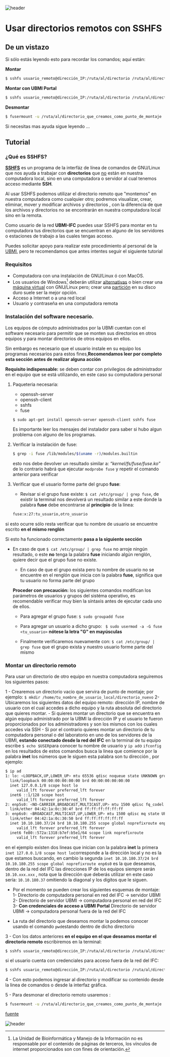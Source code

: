 
![header](/Tutoriales-IFC/assets/header.png)

















































# Usar directorios remotos con SSHFS

## De un vistazo
Si sólo estás leyendo esto para recordar los comandos; aquí están:

__Montar__ 
```bash
$ sshfs usuario_remoto@dirección_IP:/ruta/al/directorio /ruta/al/directorio_que_creamos_como_punto_de_montaje
```
__Montar con UBMI Portal__
```bash
$ sshfs usuario_remoto@dirección_IP:/ruta/al/directorio /ruta/al/directorio_que_creamos_como_punto_de_montaje -o ssh_command='ssh -t -p puerto_de_UBMI_Portal usuario_UBMI_Portal@dirección_IP_de_UBMI_portal  ssh '
```
__Desmontar__
```bash
$ fusermount -u /ruta/al/directorio_que_creamos_como_punto_de_montaje
```
Si necesitas mas ayuda sigue leyendo ...

## Tutorial

### ¿Qué es SSHFS?

[__SSHFS__](https://es.wikipedia.org/wiki/Secure_Shell_Filesystem) es un programa de la interfáz de línea de comandos de GNU/Linux que nos ayuda a trabajar con __directorios__ que  <ins>no</ins> están en nuestra computadora local, sino en una computadora o servidor al cual tenemos acceso mediante __SSH__.

Al usar SSHFS podemos utilizar el directorio remoto que "montemos" en nuestra computadora como cualquier otro; podremos visualizar, crear, eliminar, mover y modificar archivos y directorios , con la diferencia de que los archivos y directorios no se encontrarán en nuestra computadora local sino en la remota. 

Como usuario de la red __UBMI-IFC__ puedes usar SSHFS para montar en tu computadora tus directorios que se encuentran en alguno de los servidores o estaciones de trabajo a las cuales tengas acceso. 

Puedes solicitar apoyo para realizar este procedimiento al personal de la [UBMI](https://sites.google.com/ifc.unam.mx/ubmi-ifc/contacto), pero te recomendamos que antes intentes seguir el siguiente tutorial



### Requisitos
- Computadora con una instalación de GNU/Linux ó con MacOS.
- Los usuarios de Windows[^1]  deberán utilizar [alternativas](https://www.raulprietofernandez.net/blog/gnu-linux/como-montar-un-sistema-de-ficheros-remoto-con-sshfs) o bien crear una [máquina virtual](https://osl.ugr.es/2020/09/29/como-instalar-ubuntu-en-virtual-box/) con GNU/Linux pero; crear una [partición](https://www.xataka.com/basics/como-instalar-linux-a-windows-10-ordenador) en su disco duro suele ser la mejor opción.
- Acceso a Internet o a una red local
- Usuario y contraseña en una computadora remota

[^1]: La Unidad  de Bioinformática y Manejo de la Información no es responsable por el contenido de páginas de terceros, los vínculos de internet proporcionados son con fines de orientación.

### Instalación del software necesario.

Los equipos de cómputo administrados por la UBMI cuentan con el software necesario para permitir que se monten sus directorios en otros equipos y para montar directorios de otros equipos en ellos.

Sin embargo es necesario que el usuario instale en su equipo los programas necesarios para estos fines,__Recomendamos leer por completo esta sección antes de realizar alguna acción__

__Requisito indispensable:__ se deben contar con privilegios de administrador en el equipo que se está utilizando, en este caso su computadora personal 

1. Paqueteria necesaria: 
   - openssh-server
   - openssh-client
   - sshfs
   - fuse
   
   ```bash
   $ sudo apt-get install openssh-server openssh-client sshfs fuse
   ```
   Es importante leer los mensajes del instalador para saber si hubo algun problema con alguno de los programas.
   
2. Verificar la instalación de fuse:
   ```bash
   $ grep -i fuse /lib/modules/$(uname -r)/modules.builtin
   ```
   esto nos debe devolver un resultado similar a: _“kernel/fs/fuse/fuse.ko”_ de lo contrario habrá que ejecutar ` modprobe fuse ` y repetir el comando anterior para verificar

3. Verificar que el usuario forme parte del grupo __fuse__: 
   - Revisar si el grupo fuse existe: `$ cat /etc/group/ | grep fuse`, de existir la terminal nos devolverá un resultado similar a este donde la palabra __fuse__ debe encontrarse al __principio__ de la linea: 
   ```bash
   fuse:x:27:tu_usuario,otro_usuario
	```	
si esto ocurre sólo resta verificar que tu nombre de usuario se encuentre escrito __en el mismo renglón__ 

Si esto ha funcionado correctamente __pasa a la siguiente sección__


- En caso de que `$ cat /etc/group/ | grep fuse` no arroje ningún resultado, o este __no__ tenga la palabra __fuse__ iniciando algún renglón, quiere decir que el grupo fuse no existe.
	- En caso de que el grupo exista pero tu nombre de usuario no se encuentre en el renglón que inicia con la palabra __fuse__, significa que tu usuario no forma parte del grupo
	
	__Proceder con precaución:__ los siguientes comandos modifican los parámetros de usuarios y grupos del sistéma operativo, es recomendable verificar muy bien la síntaxis antes de ejecutar cada uno de ellos.
	
	- Para agregar el grupo fuse: ` $ sudo groupadd fuse `
	- Para agregar un usuario a dicho grupo: ` $ sudo usermod -a -G fuse <tu_usuario>` __nótese la letra "G" en mayúsculas__

	- Finalmente verificaremos nuevamente con: `$ cat /etc/group/ | grep fuse` que el grupo exista y nuestro usuario forme parte del mismo
	
	
### Montar un directorio remoto

Para usar un directorio de otro equipo en nuestra computadora seguiremos los siguientes pasos:


1 - Crearemos un directorio vacio que servira de punto de montaje; por ejemplo: `$ mkdir /home/tu_nombre_de_usuario_local/directorio_nuevo`
2- Ubicaremos los siguientes datos del equipo remoto: dirección IP, nombre de usuario con el cual accedes a dicho equipo y la ruta absoluta del directorio que quieres montar.
    - Si quieres montar un directorio que se encuentra en algún equipo administrado por la UBMI la dirección IP y el usuario te fueron proporcionados por los administradores y son los mismos con los cuales accedes vía SSH
    - Si por el contrario quieres montar un directorio de tu computadora personal o del laboratorio en uno de los servidores de la UBMI, __estando conectado desde la red del IFC__ en la terminal de tu equipo escribe `$ echo $USER`para conocer tu nombre de usuario y `ip ad`o `ifconfig` en los resultados de estos comandos busca la linea que comience por la palabra __inet__ los números que le siguen esta palabra son tu dirección , por ejemplo:
  
  ```bash
$ ip ad
1: lo: <LOOPBACK,UP,LOWER_UP> mtu 65536 qdisc noqueue state UNKNOWN group default qlen 1000
    link/loopback 00:00:00:00:00:00 brd 00:00:00:00:00:00
    inet 127.0.0.1/8 scope host lo
       valid_lft forever preferred_lft forever
    inet6 ::1/128 scope host 
       valid_lft forever preferred_lft forever
2: enp5s0: <NO-CARRIER,BROADCAST,MULTICAST,UP> mtu 1500 qdisc fq_codel state DOWN group default qlen 1000
    link/ether 04:42:1a:0c:30:4f brd ff:ff:ff:ff:ff:ff
3: enp6s0: <BROADCAST,MULTICAST,UP,LOWER_UP> mtu 1500 qdisc mq state UP group default qlen 1000
    link/ether 04:42:1a:0c:30:50 brd ff:ff:ff:ff:ff:ff
    inet 10.10.180.37/24 brd 10.10.180.255 scope global noprefixroute enp6s0
       valid_lft forever preferred_lft forever
    inet6 fe80::572a:1318:b7ef:b5e1/64 scope link noprefixroute 
       valid_lft forever preferred_lft forever

```
en el ejemplo existen dos lineas que inician con la palabra __inet__ la primera `inet 127.0.0.1/8 scope host lo`corresponde a la dirección local y no es la que estamos buscando, en cambio la segunda `inet 10.10.180.37/24 brd 10.10.180.255 scope global noprefixroute enp6s0` es la que deseamos, dentro de la red del IFC las direcciones IP de los equipos siempre serán `10.10.xxx.xxx` , nota que la dirección que deberás utilizar en este caso sería: `10.10.180.37` omitiendo la diagonal y los dígitos que le siguen.

   - Por el momento se pueden crear los siguientes esquemas de montaje:
        1- Directorio de computadora personal en red del IFC -> servidor UBMI
        2- Directorio de servidor UBMI -> computadora personal en red del IFC
	3- __Con credenciales de acceso a UBMI Portal__ Directorio de servidor UBMI -> computadora personal fuera de la red del IFC
        
             
  - La ruta del directorio que deseamos montar la podemos conocer usando el comando `pwd`estando dentro de dicho directorio

3 - Con los datos anteriores __en el equipo en el que deseamos montar el directorio remoto__ escribiremos en la terminal: 
```bash
$ sshfs usuario_remoto@dirección_IP:/ruta/al/directorio /ruta/al/directorio_que_creamos_como_punto_de_montaje
```
si el usuario cuenta con credenciales para acceso fuera de la red del IFC:
```bash
$ sshfs usuario_remoto@dirección_IP:/ruta/al/directorio /ruta/al/directorio_que_creamos_como_punto_de_montaje -o ssh_command='ssh -t -p puerto_de_UBMI_Portal usuario_UBMI_Portal@dirección_IP_de_UBMI_portal  ssh '
```

4 - Con esto podemos ingresar al directorio y modificar su contenido desde la linea de comandos o desde la interfaz gráfica.

5 - Para desmonar el directorio remoto usaremos : 
```bash
$ fusermount -u /ruta/al/directorio_que_creamos_como_punto_de_montaje
```

[fuente](https://geekland.eu/montar-sistema-archivos-remoto-con-sshfs/)



































![header](/Tutoriales-IFC/assets/header.png)


